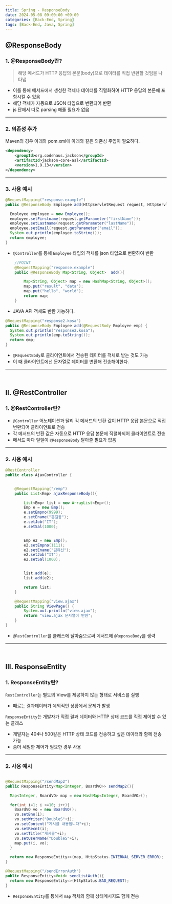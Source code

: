 ```yaml
---
title: Spring - ResponseBody
date: 2024-05-08 09:00:00 +09:00
categories: [Back-End, Spring]
tags: [Back-End, Java, Spring]
---
```


## @ResponseBody

### 1. @ResponseBody란?

> 해당 메서드가 HTTP 응답의 본문(body)으로 데이터를 직접 반환할 것임을 나타냄

- 이를 통해 메서드에서 생성한 객체나 데이터를 직렬화하여 HTTP 응답의 본문에 포함시킬 수 있음
- 해당 객체가 자동으로 JSON 타입으로 변환되어 반환
- js 단에서 따로 parsing 해줄 필요가 없음

---

### 2. 의존성 추가

Maven의 경우 아래와 pom.xml에 아래와 같은 의존성 주입이 필요하다.

```xml
<dependency>
    <groupId>org.codehaus.jackson</groupId>
    <artifactId>jackson-core-asl</artifactId>
    <version>1.9.13</version>
</dependency>
```

---

### 3. 사용 예시

```java
@RequestMapping("response.example")
public @ResponseBody Employee add(HttpServletRequest request, HttpServletResponse response) {

  Employee employee = new Employee();
  employee.setFirstname(request.getParameter("firstName"));
  employee.setLastname(request.getParameter("lastName"));
  employee.setEmail(request.getParameter("email"));
  System.out.println(employee.toString());
  return employee;
}
```

- `@Controller`를 통해 `Employee` 타입의 객체를 json 타입으로 변환하여 반환

```java
	//POINT
	@RequestMapping("response.example")
	public @ResponseBody Map<String, Object>  add(){

		Map<String, Object> map = new HashMap<String, Object>();
		map.put("result", "data");
		map.put("hello", "world");
		return map;
	}
```

- JAVA API 객체도 반환 가능하다.

```java
@RequestMapping("response2.kosa")
public @ResponseBody Employee add(@RequestBody Employee emp) {
  System.out.println("response2.kosa");
  System.out.println(emp.toString());
  return emp;
}
```

- `@RequestBody`로 클라이언트에서 전송된 데이터를 객체로 받는 것도 가능
- 이 때 클라이언트에선 문자열로 데이터를 변환해 전송해야한다.

---

<br>

## Ⅱ. @RestController

### 1. @RestController란?

- `@Controller` 어노테이션과 달리 각 메서드의 반환 값이 HTTP 응답 본문으로 직접 변환되어 클라이언트로 전송
- 각 메서드의 반환 값은 자동으로 HTTP 응답 본문에 직렬화되어 클라이언트로 전송
- 메서드 마다 일일이 `@ResponseBody` 달아줄 필요가 없음

---

### 2. 사용 예시

```java
@RestController
public class AjaxController {


	@RequestMapping("/emp")
	public List<Emp> ajaxResponseBody(){

		List<Emp> list = new ArrayList<Emp>();
		Emp e = new Emp();
		e.setEmpno(9999);
		e.setEname("홍길동");
		e.setJob("IT");
		e.setSal(1000);


		Emp e2 = new Emp();
		e2.setEmpno(1111);
		e2.setEname("김유신");
		e2.setJob("IT");
		e2.setSal(1000);


		list.add(e);
		list.add(e2);

		return list;
	}

	@RequestMapping("view.ajax")
	public String ViewPage() {
		System.out.println("view.ajax");
		return "view.ajax 문자열이 반환";
	}
}
```

- `@RestController`를 클래스에 달아줌으로써 메서드에 `@ReponseBody`를 생략

---
<br>

## Ⅲ. ResponseEntity

### 1. ResponseEntity란?

`RestController`는 별도의 View를 제공하지 않는 형태로 서비스를 실행

- 때로는 결과데이터가 예외적인 상황에서 문제가 발생

`ResponseEntity`는 개발자가 직접 결과 데이터와 HTTP 상태 코드를 직접 제어할 수 있는 클래스

- 개발자는 404나 500같은 HTTP 상태 코드를 전송하고 싶은 데이터와 함께 전송 가능
- 좀더 세밀한 제어가 필요한 경우 사용

---

### 2. 사용 예시

```java

@RequestMapping("/sendMap2")
public ResponseEntity<Map<Integer, BoardVO>> sendMap2(){

  Map<Integer, BoardVO> map = new HashMap<Integer, BoardVO>();

  for(int i=1; i <=10; i++){
    BoardVO vo = new BoardVO();
    vo.setBno(i);
    vo.setWriter("DoubleS"+i);
    vo.setContent("게시글 내용입니다"+i);
    vo.setRecnt(i);
    vo.setTitle("게시글"+i);
    vo.setUserName("DoubleS"+i);
    map.put(i, vo);
  }

  return new ResponseEntity<>(map, HttpStatus.INTERNAL_SERVER_ERROR);
}

@RequestMapping("/sendErrorAuth")
public ResponseEntity<Void> sendListAuth(){
  return new ResponseEntity<>(HttpStatus.BAD_REQUEST);
}
```

- `ResponseEntity`를 통해서 `map` 객체와 함께 상태메시지도 함께 전송
